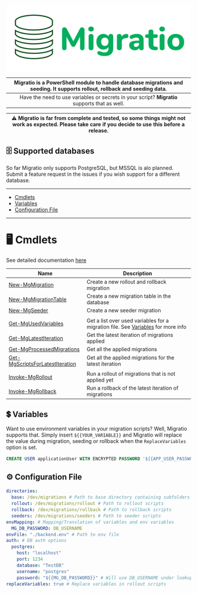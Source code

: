 ![header-image](./images/header.png)

| Migratio is a PowerShell module to handle database migrations and seeding. It supports rollout, rollback and seeding data. |
| :------------------------------------------------------------------------------------------------------------------------: |
|               Have the need to use variables or secrets in your script? **Migratio** supports that as well.                |

| ⚠️ Migratio is far from complete and tested, so some things might not work as expected. Please take care if you decide to use this before a release. |
| :--------------------------------------------------------------------------------------------------------------------------------------------------: |

## :file_cabinet: Supported databases

So far Migratio only supports PostgreSQL, but MSSQL is alo planned. Submit a feature request in the issues if you wish support for a different database.

---

- [Cmdlets](#desktop_computer-cmdlets)
- [Variables](#heavy_dollar_sign-variables)
- [Configuration File](#gear-configuration-file)

---

# :desktop_computer: Cmdlets

See detailed documentation [here](./docs/cmdlets.md)

| Name                                                                                 | Description                                                                                    |
| ------------------------------------------------------------------------------------ | ---------------------------------------------------------------------------------------------- |
| [New-MgMigration](./docs/cmdlets.md#New-MgMigration)                                 | Create a new rollout and rollback migration                                                    |
| [New-MgMigrationTable](./docs/cmdlets.md#New-MgMigrationTable)                       | Create a new migration table in the database                                                   |
| [New-MgSeeder](./docs/cmdlets.md#New-MgSeeder)                                       | Create a new seeder migration                                                                  |
|                                                                                      |                                                                                                |
| [Get-MgUsedVariables](./docs/cmdlets.md#Get-MgUsedVariables)                         | Get a list over used variables for a migration file. See [Variables](#Variables) for more info |
| [Get-MgLatestIteration](./docs/cmdlets.md#Get-MgLatestIteration)                     | Get the latest iteration of migrations applied                                                 |
| [Get-MgProcessedMigrations](./docs/cmdlets.md#Get-MgProcessedMigrations)             | Get all the applied migrations                                                                 |
| [Get-MgScriptsForLatestIteration](./docs/cmdlets.md#Get-MgScriptsForLatestIteration) | Get all the applied migrations for the latest iteration                                        |
|                                                                                      |                                                                                                |
| [Invoke-MgRollout](./docs/cmdlets.md#Invoke-MgRollout)                               | Run a rollout of migrations that is not applied yet                                            |
| [Invoke-MgRollback](./docs/cmdlets.md#Invoke-MgRollback)                             | Run a rollback of the latest iteration of migrations                                           |

## :heavy_dollar_sign: Variables

Want to use environment variables in your migration scripts? Well, Migratio supports that. Simply insert `${{YOUR_VARIABLE}}` and Migratio will replace the value during migration, seeding or rollback when the `ReplaceVariables` option is set.

```sql
CREATE USER applicationUser WITH ENCRYPTED PASSWORD '${{APP_USER_PASSWORD}}';
```

## :gear: Configuration File

```yaml
directories:
  base: /dev/migrations # Path to base directory containing subfolders
  rollout: /dev/migrations/rollout # Path to rollout scripts
  rollback: /dev/migrations/rollback # Path to rollback scripts
  seeders: /dev/migrations/seeders # Path to seeder scripts
envMapping: # Mapping/Translation of variables and env variables
  MG_DB_PASSWORD: DB_USERNAME
envFile: "./backend.env" # Path to env file
auth: # DB auth options
  postgres:
    host: "localhost"
    port: 1234
    database: "TestDB"
    username: "postgres"
    password: "${{MG_DB_PASSWORD}}" # Will use DB_USERNAME under lookup (ref: envMapping)
replaceVariables: true # Replace variables in rollout scripts
```
